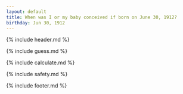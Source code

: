 ```yaml
---
layout: default
title: When was I or my baby conceived if born on June 30, 1912?
birthday: Jun 30, 1912
---
```


{% include header.md %}

{% include guess.md %}

{% include calculate.md %}

{% include safety.md %}

{% include footer.md %}



